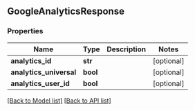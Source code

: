 ## GoogleAnalyticsResponse

### Properties
Name | Type | Description | Notes
------------ | ------------- | ------------- | -------------
**analytics_id** | **str** |  | [optional] 
**analytics_universal** | **bool** |  | [optional] 
**analytics_user_id** | **bool** |  | [optional] 

[[Back to Model list]](#documentation-for-models) [[Back to API list]](#documentation-for-api-endpoints)


